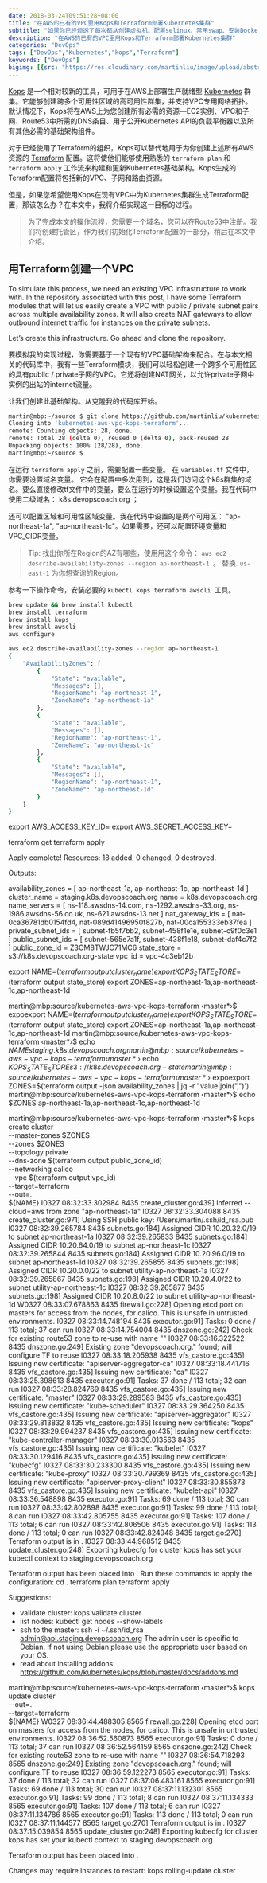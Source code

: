 ```yaml
---
date: 2018-03-24T09:51:28+08:00
title: "在AWS的已有的VPC里用Kops和Terraform部署Kubernetes集群"
subtitle: "如果你已经烦透了每次都从创建虚拟机、配置selinux、禁用swap、安装Docker开始装K8s，那么你需要看看本文"
description: "在AWS的已有的VPC里用Kops和Terraform部署Kubernetes集群"
categories: "DevOps"
tags: ["DevOps","Kubernetes","kops","Terraform"]
keywords: ["DevOps"]
bigimg: [{src: "https://res.cloudinary.com/martinliu/image/upload/abstract-1.jpg", desc: "DevOps"}]
---
```


[Kops](https://github.com/kubernetes/kops) 是一个相对较新的工具，可用于在AWS上部署生产就绪型 [Kubernetes](https://kubernetes.io/) 群集。它能够创建跨多个可用性区域的高可用性群集，并支持VPC专用网络拓扑。默认情况下，Kops将在AWS上为您创建所有必需的资源—EC2实例、VPC和子网、Route53中所需的DNS条目、用于公开Kubernetes API的负载平衡器以及所有其他必需的基础架构组件。

对于已经使用了Terraform的组织，Kops可以替代地用于为你创建上述所有AWS资源的 [Terraform](https://www.terraform.io/) 配置。这将使他们能够使用熟悉的 `terraform plan` 和 `terraform apply` 工作流来构建和更新Kubernetes基础架构。Kops生成的Terraform配置将包括新的VPC、子网和路由资源。

但是，如果您希望使用Kops在现有VPC中为Kubernetes集群生成Terraform配置，那该怎么办？在本文中，我将介绍实现这一目标的过程。

> 为了完成本文的操作流程，您需要一个域名，您可以在Route53中注册。我们将创建托管区，作为我们初始化Terraform配置的一部分，稍后在本文中介绍。

## 用Terraform创建一个VPC

To simulate this process, we need an existing VPC infrastructure to work with. In the repository associated with this post, I have some Terraform modules that will let us easily create a VPC with public / private subnet pairs across multiple availability zones. It will also create NAT gateways to allow outbound internet traffic for instances on the private subnets.



Let’s create this infrastructure. Go ahead and clone the repository.

要模拟我的实现过程，你需要基于一个现有的VPC基础架构来配合。在与本文相关的代码库中，我有一些Terraform模块，我们可以轻松创建一个跨多个可用性区的具有public / private子网的VPC。它还将创建NAT网关，以允许private子网中实例的出站的internet流量。

让我们创建此基础架构。从克隆我的代码库开始。


```sh
martin@mbp:~/source $ git clone https://github.com/martinliu/kubernetes-aws-vpc-kops-terraform.git
Cloning into 'kubernetes-aws-vpc-kops-terraform'...
remote: Counting objects: 28, done.
remote: Total 28 (delta 0), reused 0 (delta 0), pack-reused 28
Unpacking objects: 100% (28/28), done.
martin@mbp:~/source $
```


在运行 `terraform apply` 之前，需要配置一些变量。 在 `variables.tf` 文件中，你需要设置域名变量。 它会在配置中多次用到，这是我们访问这个k8s群集的域名。要么直接修改tf文件中的变量，要么在运行的时候设置这个变量。我在代码中使用二级域名： k8s.devopscoach.org ；



还可以配置区域和可用性区域变量。我在代码中设置的是两个可用区： "ap-northeast-1a", "ap-northeast-1c"。如果需要，还可以配置环境变量和VPC_CIDR变量。


> Tip: 找出你所在Region的AZ有哪些，使用用这个命令： `aws ec2 describe-availability-zones --region ap-northeast-1 `。 替换. `us-east-1` 为你想查询的Region。

参考一下操作命令，安装必要的 `kubectl kops terraform awscli `工具。

```sh
brew update && brew install kubectl
brew install terraform
brew install kops
brew install awscli
aws configure

aws ec2 describe-availability-zones --region ap-northeast-1
{
    "AvailabilityZones": [
        {
            "State": "available",
            "Messages": [],
            "RegionName": "ap-northeast-1",
            "ZoneName": "ap-northeast-1a"
        },
        {
            "State": "available",
            "Messages": [],
            "RegionName": "ap-northeast-1",
            "ZoneName": "ap-northeast-1c"
        },
        {
            "State": "available",
            "Messages": [],
            "RegionName": "ap-northeast-1",
            "ZoneName": "ap-northeast-1d"
        }
    ]
}
```

export AWS_ACCESS_KEY_ID=<access key>
export AWS_SECRET_ACCESS_KEY=<secret key>

terraform get
terraform apply


Apply complete! Resources: 18 added, 0 changed, 0 destroyed.

Outputs:

availability_zones = [
    ap-northeast-1a,
    ap-northeast-1c,
    ap-northeast-1d
]
cluster_name = staging.k8s.devopscoach.org
name = k8s.devopscoach.org
name_servers = [
    ns-118.awsdns-14.com,
    ns-1292.awsdns-33.org,
    ns-1986.awsdns-56.co.uk,
    ns-621.awsdns-13.net
]
nat_gateway_ids = [
    nat-0ca36781db0154fd4,
    nat-089d41496950f827b,
    nat-00ca155333eb37fea
]
private_subnet_ids = [
    subnet-fb5f7bb2,
    subnet-458f1e1e,
    subnet-c9f0c3e1
]
public_subnet_ids = [
    subnet-565e7a1f,
    subnet-438f1e18,
    subnet-daf4c7f2
]
public_zone_id = Z3OM8TWJC71MC6
state_store = s3://k8s.devopscoach.org-state
vpc_id = vpc-4c3eb12b



export NAME=$(terraform output cluster_name)
export KOPS_STATE_STORE=$(terraform output state_store)
export ZONES=ap-northeast-1a,ap-northeast-1c,ap-northeast-1d



martin@mbp:source/kubernetes-aws-vpc-kops-terraform ‹master*›$ expoexport NAME=$(terraform output cluster_name)
export KOPS_STATE_STORE=$(terraform output state_store)
export ZONES=ap-northeast-1a,ap-northeast-1c,ap-northeast-1d
martin@mbp:source/kubernetes-aws-vpc-kops-terraform ‹master*›$ echo $NAME
staging.k8s.devopscoach.org
martin@mbp:source/kubernetes-aws-vpc-kops-terraform ‹master*›$  echo $KOPS_STATE_STORE
s3://k8s.devopscoach.org-state
martin@mbp:source/kubernetes-aws-vpc-kops-terraform ‹master*›$ expoexport ZONES=$(terraform output -json availability_zones | jq -r '.value|join(",")')
martin@mbp:source/kubernetes-aws-vpc-kops-terraform ‹master*›$ echo $ZONES
ap-northeast-1a,ap-northeast-1c,ap-northeast-1d




martin@mbp:source/kubernetes-aws-vpc-kops-terraform ‹master*›$ kops create cluster \
    --master-zones $ZONES \
    --zones $ZONES \
    --topology private \
    --dns-zone $(terraform output public_zone_id) \
    --networking calico \
    --vpc $(terraform output vpc_id) \
    --target=terraform \
    --out=. \
    ${NAME}
I0327 08:32:33.302984    8435 create_cluster.go:439] Inferred --cloud=aws from zone "ap-northeast-1a"
I0327 08:32:33.304088    8435 create_cluster.go:971] Using SSH public key: /Users/martin/.ssh/id_rsa.pub
I0327 08:32:39.265784    8435 subnets.go:184] Assigned CIDR 10.20.32.0/19 to subnet ap-northeast-1a
I0327 08:32:39.265833    8435 subnets.go:184] Assigned CIDR 10.20.64.0/19 to subnet ap-northeast-1c
I0327 08:32:39.265844    8435 subnets.go:184] Assigned CIDR 10.20.96.0/19 to subnet ap-northeast-1d
I0327 08:32:39.265855    8435 subnets.go:198] Assigned CIDR 10.20.0.0/22 to subnet utility-ap-northeast-1a
I0327 08:32:39.265867    8435 subnets.go:198] Assigned CIDR 10.20.4.0/22 to subnet utility-ap-northeast-1c
I0327 08:32:39.265877    8435 subnets.go:198] Assigned CIDR 10.20.8.0/22 to subnet utility-ap-northeast-1d
W0327 08:33:07.678863    8435 firewall.go:228] Opening etcd port on masters for access from the nodes, for calico.  This is unsafe in untrusted environments.
I0327 08:33:14.748194    8435 executor.go:91] Tasks: 0 done / 113 total; 37 can run
I0327 08:33:14.754004    8435 dnszone.go:242] Check for existing route53 zone to re-use with name ""
I0327 08:33:16.322522    8435 dnszone.go:249] Existing zone "devopscoach.org." found; will configure TF to reuse
I0327 08:33:18.205938    8435 vfs_castore.go:435] Issuing new certificate: "apiserver-aggregator-ca"
I0327 08:33:18.441716    8435 vfs_castore.go:435] Issuing new certificate: "ca"
I0327 08:33:25.398613    8435 executor.go:91] Tasks: 37 done / 113 total; 32 can run
I0327 08:33:28.824769    8435 vfs_castore.go:435] Issuing new certificate: "master"
I0327 08:33:29.289583    8435 vfs_castore.go:435] Issuing new certificate: "kube-scheduler"
I0327 08:33:29.364250    8435 vfs_castore.go:435] Issuing new certificate: "apiserver-aggregator"
I0327 08:33:29.813832    8435 vfs_castore.go:435] Issuing new certificate: "kops"
I0327 08:33:29.994237    8435 vfs_castore.go:435] Issuing new certificate: "kube-controller-manager"
I0327 08:33:30.013563    8435 vfs_castore.go:435] Issuing new certificate: "kubelet"
I0327 08:33:30.129416    8435 vfs_castore.go:435] Issuing new certificate: "kubecfg"
I0327 08:33:30.233300    8435 vfs_castore.go:435] Issuing new certificate: "kube-proxy"
I0327 08:33:30.799369    8435 vfs_castore.go:435] Issuing new certificate: "apiserver-proxy-client"
I0327 08:33:30.855873    8435 vfs_castore.go:435] Issuing new certificate: "kubelet-api"
I0327 08:33:36.548898    8435 executor.go:91] Tasks: 69 done / 113 total; 30 can run
I0327 08:33:42.802898    8435 executor.go:91] Tasks: 99 done / 113 total; 8 can run
I0327 08:33:42.805755    8435 executor.go:91] Tasks: 107 done / 113 total; 6 can run
I0327 08:33:42.806506    8435 executor.go:91] Tasks: 113 done / 113 total; 0 can run
I0327 08:33:42.824948    8435 target.go:270] Terraform output is in .
I0327 08:33:44.968512    8435 update_cluster.go:248] Exporting kubecfg for cluster
kops has set your kubectl context to staging.devopscoach.org

Terraform output has been placed into .
Run these commands to apply the configuration:
   cd .
   terraform plan
   terraform apply

Suggestions:
 * validate cluster: kops validate cluster
 * list nodes: kubectl get nodes --show-labels
 * ssh to the master: ssh -i ~/.ssh/id_rsa admin@api.staging.devopscoach.org
The admin user is specific to Debian. If not using Debian please use the appropriate user based on your OS.
 * read about installing addons: https://github.com/kubernetes/kops/blob/master/docs/addons.md

 
 martin@mbp:source/kubernetes-aws-vpc-kops-terraform ‹master*›$ kops update cluster \
  --out=. \
  --target=terraform \
  ${NAME}
W0327 08:36:44.488305    8565 firewall.go:228] Opening etcd port on masters for access from the nodes, for calico.  This is unsafe in untrusted environments.
I0327 08:36:52.560873    8565 executor.go:91] Tasks: 0 done / 113 total; 37 can run
I0327 08:36:52.564159    8565 dnszone.go:242] Check for existing route53 zone to re-use with name ""
I0327 08:36:54.718293    8565 dnszone.go:249] Existing zone "devopscoach.org." found; will configure TF to reuse
I0327 08:36:59.122273    8565 executor.go:91] Tasks: 37 done / 113 total; 32 can run
I0327 08:37:06.483161    8565 executor.go:91] Tasks: 69 done / 113 total; 30 can run
I0327 08:37:11.132301    8565 executor.go:91] Tasks: 99 done / 113 total; 8 can run
I0327 08:37:11.134333    8565 executor.go:91] Tasks: 107 done / 113 total; 6 can run
I0327 08:37:11.134786    8565 executor.go:91] Tasks: 113 done / 113 total; 0 can run
I0327 08:37:11.144577    8565 target.go:270] Terraform output is in .
I0327 08:37:15.039854    8565 update_cluster.go:248] Exporting kubecfg for cluster
kops has set your kubectl context to staging.devopscoach.org

Terraform output has been placed into .

Changes may require instances to restart: kops rolling-update cluster

